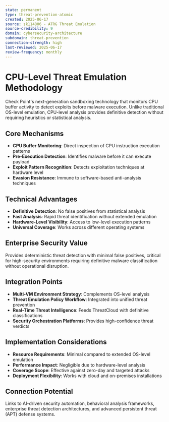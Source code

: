 ```yaml
---
state: permanent
type: threat-prevention-atomic
created: 2025-06-17
source: sk114806 - ATRG Threat Emulation
source-credibility: 9
domain: cybersecurity-architecture
subdomain: threat-prevention
connection-strength: high
last-reviewed: 2025-06-17
review-frequency: monthly
---
```


# CPU-Level Threat Emulation Methodology

Check Point's next-generation sandboxing technology that monitors CPU buffer activity to detect exploits before malware execution. Unlike traditional OS-level emulation, CPU-level analysis provides definitive detection without requiring heuristics or statistical analysis.

## Core Mechanisms

- **CPU Buffer Monitoring**: Direct inspection of CPU instruction execution patterns
- **Pre-Execution Detection**: Identifies malware before it can execute payload
- **Exploit Pattern Recognition**: Detects exploitation techniques at hardware level
- **Evasion Resistance**: Immune to software-based anti-analysis techniques

## Technical Advantages

- **Definitive Detection**: No false positives from statistical analysis
- **Fast Analysis**: Rapid threat identification without extended emulation
- **Hardware-Level Visibility**: Access to low-level execution patterns
- **Universal Coverage**: Works across different operating systems

## Enterprise Security Value

Provides deterministic threat detection with minimal false positives, critical for high-security environments requiring definitive malware classification without operational disruption.

## Integration Points

- **Multi-VM Environment Strategy**: Complements OS-level analysis
- **Threat Emulation Policy Workflow**: Integrated into unified threat prevention
- **Real-Time Threat Intelligence**: Feeds ThreatCloud with definitive classifications
- **Security Orchestration Platforms**: Provides high-confidence threat verdicts

## Implementation Considerations

- **Resource Requirements**: Minimal compared to extended OS-level emulation
- **Performance Impact**: Negligible due to hardware-level analysis
- **Coverage Scope**: Effective against zero-day and targeted attacks
- **Deployment Flexibility**: Works with cloud and on-premises installations

## Connection Potential

Links to AI-driven security automation, behavioral analysis frameworks, enterprise threat detection architectures, and advanced persistent threat (APT) defense systems.